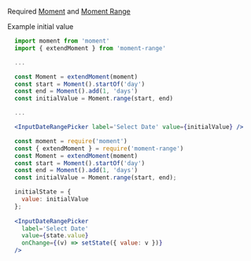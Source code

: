 Required [Moment](https://www.npmjs.com/package/moment) and [Moment Range](https://www.npmjs.com/package/moment-range)

Example initial value
```jsx static
  import moment from 'moment'
  import { extendMoment } from 'moment-range'

  ...

  const Moment = extendMoment(moment)
  const start = Moment().startOf('day')
  const end = Moment().add(1, 'days')
  const initialValue = Moment.range(start, end)

  ...

  <InputDateRangePicker label='Select Date' value={initialValue} />
```
```jsx
  const moment = require('moment')
  const { extendMoment } = require('moment-range')
  const Moment = extendMoment(moment)
  const start = Moment().startOf('day')
  const end = Moment().add(1, 'days')
  const initialValue = Moment.range(start, end);

  initialState = {
    value: initialValue
  };
  
  <InputDateRangePicker
  	label='Select Date'
    value={state.value}
    onChange={(v) => setState({ value: v })}
  />
```